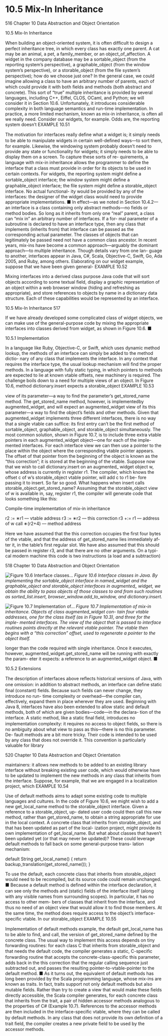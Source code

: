 # 10.5 Mix-In Inheritance

516 Chapter 10 Data Abstraction and Object Orientation

10.5 Mix-In Inheritance

When building an object-oriented system, it is often difﬁcult to design a perfect inheritance tree, in which every class has exactly one parent. A cat may be an animal, a pet, a family_member, or an object_of_affection. A widget in the company database may be a sortable_object (from the reporting system’s perspective), a graphable_object (from the window system’s perspective), or a storable_object (from the ﬁle system’s perspective); how do we choose just one? In the general case, we could imagine allowing a class to have an arbitrary number of parents, each of which could provide it with both ﬁelds and methods (both abstract and concrete). This sort of “true” multiple inheritance is provided by several languages, including C++, Eiffel, CLOS, OCaml, and Python; we will consider it in Section 10.6. Unfortunately, it introduces considerable complexity in both language semantics and run-time implementation. In practice, a more limited mechanism, known as mix-in inheritance, is often all we really need. Consider our widgets, for example. Odds are, the reporting system doesn’t EXAMPLE 10.51

The motivation for interfaces really deﬁne what a widget is; it simply needs to be able to manipulate widgets in certain well-deﬁned ways—to sort them, for example. Likewise, the windowing system probably doesn’t need to provide any state or functionality for widgets; it simply needs to be able to display them on a screen. To capture these sorts of re- quirements, a language with mix-in inheritance allows the programmer to deﬁne the interface that a class must provide in order for its objects to be used in certain contexts. For widgets, the reporting system might deﬁne a sortable_object interface; the window system might deﬁne a graphable_object interface; the ﬁle system might deﬁne a storable_object interface. No actual functional- ity would be provided by any of the interfaces: the designer of the widget class would need to provide appropriate implementations. ■ In effect—as we noted in Section 10.4.2—an interface is a class containing only abstract methods—no ﬁelds or method bodies. So long as it inherits from only one “real” parent, a class can “mix in” an arbitrary number of interfaces. If a for- mal parameter of a subroutine is declared to have an interface type, then any class that implements (inherits from) that interface can be passed as the corresponding actual parameter. The classes of objects that can legitimately be passed need not have a common class ancestor. In recent years, mix-ins have become a common approach—arguably the dominant approach—to multiple inheritance. Though details vary from one lan- guage to another, interfaces appear in Java, C#, Scala, Objective-C, Swift, Go, Ada 2005, and Ruby, among others. Elaborating on our widget example, suppose that we have been given general- EXAMPLE 10.52

Mixing interfaces into a derived class purpose Java code that will sort objects according to some textual ﬁeld, display a graphic representation of an object within a web browser window (hiding and refreshing as appropriate), and store references to objects by name in a dictionary data structure. Each of these capabilities would be represented by an interface.

10.5 Mix-In Inheritance 517

If we have already developed some complicated class of widget objects, we can make use of the general-purpose code by mixing the appropriate interfaces into classes derived from widget, as shown in Figure 10.6. ■

10.5.1 Implementation

In a language like Ruby, Objective-C, or Swift, which uses dynamic method lookup, the methods of an interface can simply be added to the method dictio- nary of any class that implements the interface. In any context that requires the interface type, the usual lookup mechanism will ﬁnd the proper methods. In a language with fully static typing, in which pointers to methods are expected to lie at known vtable offsets, new machinery is required. The challenge boils down to a need for multiple views of an object. In Figure 10.6, method dictionary.insert expects a storable_object EXAMPLE 10.53

view of its parameter—a way to ﬁnd the parameter’s get_stored_name method. The get_stored_name method, however, is implementedby augmented_widget, and will expect an augmented_widget view of its this parameter—a way to ﬁnd the object’s ﬁelds and other methods. Given that augmented_widget implements three different interfaces, there is no way that a single vtable can sufﬁce: its ﬁrst entry can’t be the ﬁrst method of sortable_object, graphable_object, and storable_object simultaneously. The most common solution, shown in Figure 10.7, is to include three extra vtable pointers in each augmented_widget object—one for each of the imple- mented interfaces. For each interface view we can then use a pointer to the place within the object where the corresponding vtable pointer appears. The offset of that pointer from the beginning of the object is known as the “this correction”; it is stored at the beginning of the vtable. Suppose now that we wish to call dictionary.insert on an augmented_ widget object w, whose address is currently in register r1. The compiler, which knows the offset c of w’s storable_object vtable pointer, will add c to r1 be- fore passing it to insert. So far so good. What happens when insert calls storable_object.get_stored_name? Assuming that the storable_object view of w is available in, say, register r1, the compiler will generate code that looks something like this:

Compile-time implementation of mix-in inheritance

r2 := ∗r1 –– vtable address r3 := ∗r2 –– this correction r3 +:= r1 –– address of w call ∗(r2+4) –– method address

Here we have assumed that the this correction occupies the ﬁrst four bytes of the vtable, and that the address of get_stored_name lies immediately af- ter it, in the table’s ﬁrst regular slot. We have also assumed that this should be passed in register r3, and that there are no other arguments. On a typi- cal modern machine this code is two instructions (a load and a subtraction)

518 Chapter 10 Data Abstraction and Object Orientation

![Figure 10.6 Interface classes...](images/page_551_vector_594.png)
*Figure 10.6 Interface classes in Java. By implementing the sortable_object interface in named_widget and the graphable_object and storable_object interfaces in augmented_ widget, we obtain the ability to pass objects of those classes to and from such routines as sorted_list.insert, browser_window.add_to_window, and dictionary.insert.*

![Figure 10.7 Implementation of...](images/page_552_vector_313.png)
*Figure 10.7 Implementation of mix-in inheritance. Objects of class augmented_widget con- tain four vtable addresses, one for the class itself (as in Figure 10.3), and three for the imple- mented interfaces. The view of the object that is passed to interface routines points directly at the relevant vtable pointer. The vtable then begins with a “this correction” offset, used to regenerate a pointer to the object itself.*

longer than the code required with single inheritance. Once it executes, however, augmented_widget.get_stored_name will be running with exactly the param- eter it expects: a reference to an augmented_widget object. ■

10.5.2 Extensions

The description of interfaces above reﬂects historical versions of Java, with one omission: in addition to abstract methods, an interface can deﬁne static final (constant) ﬁelds. Because such ﬁelds can never change, they introduce no run- time complexity or overhead—the compiler can, effectively, expand them in place wherever they are used. Beginning with Java 8, interfaces have also been extended to allow static and default methods, both of which are given bodies—code—in the declara- tion of the interface. A static method, like a static final ﬁeld, introduces no implementation complexity: it requires no access to object ﬁelds, so there is no ambiguity about what view to pass as this—there is no this parameter. De- fault methods are a bit more tricky. Their code is intended to be used by any class that does not override it. This convention is particularly valuable for library

520 Chapter 10 Data Abstraction and Object Orientation

maintainers: it allows new methods to be added to an existing library interface without breaking existing user code, which would otherwise have to be updated to implement the new methods in any class that inherits from the interface. Suppose, for example, that we are engaged in a localization project, which EXAMPLE 10.54

Use of default methods aims to adapt some existing code to multiple languages and cultures. In the code of Figure 10.6, we might wish to add a new get_local_name method to the storable_object interface. Given a reference to a storable_object, up- dated user code could then call this new method, rather than get_stored_name, to obtain a string appropriate for use in the local context. A concrete class that inherits from storable_object, and that has been updated as part of the local- ization project, might provide its own implementation of get_local_name. But what about classes that haven’t been updated yet (or that may never be updated)? These could leverage default methods to fall back on some general-purpose trans- lation mechanism:

default String get_local_name() { return backup_translation(get_stored_name()); }

To use the default, each concrete class that inherits from storable_object would need to be recompiled, but its source code could remain unchanged. ■ Because a default method is deﬁned within the interface declaration, it can see only the methods and (static) ﬁelds of the interface itself (along with any visible names from surrounding scopes). In particular, it has no access to other mem- bers of classes that inherit from the interface, and thus no need of an object view that would allow it to ﬁnd those members. At the same time, the method does require access to the object’s interface-speciﬁc vtable. In our storable_object EXAMPLE 10.55

Implementation of default methods example, the default get_local_name has to be able to ﬁnd, and call, the version of get_stored_name deﬁned by the concrete class. The usual way to implement this access depends on tiny forwarding routines: for each class C that inherits from storable_object and that needs the default code, the compiler generates a static, C-speciﬁc forwarding routine that accepts the concrete-class-speciﬁc this parameter, adds back in the this correction that the regular calling sequence just subtracted out, and passes the resulting pointer-to-vtable-pointer to the default method. ■ As it turns out, the equivalent of default methods has long been provided by the Scala programming language, whose mix-ins are known as traits. In fact, traits support not only default methods but also mutable ﬁelds. Rather than try to create a view that would make these ﬁelds directly accessible, the Scala compiler generates, for each concrete class that inherits from the trait, a pair of hidden accessor methods analogous to the properties of C# (Example 10.7). References to the accessor methods are then included in the interface-speciﬁc vtable, where they can be called by default methods. In any class that does not provide its own deﬁnition of a trait ﬁeld, the compiler creates a new private ﬁeld to be used by the accessor methods.

